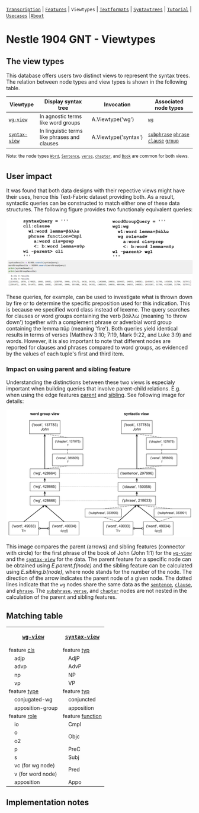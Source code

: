 <a name="start"></a>
[`Transcription`](transcription.md#start) | [`Features`](features/README.md#start) | `Viewtypes` | [`Textformats`](textformats.md#start) | [`Syntaxtrees`](syntaxtrees.md#start) | [`Tutorial`](../tutorial/README.md#start) | [`Usecases`](usecases/README.md#start) |[`About`](about.md#start)


# Nestle 1904 GNT - Viewtypes

## The view types

This database offers users two distinct views to represent the syntax trees. The relation between node types and view types is shown in the following table.

Viewtype | Display syntax tree | Invocation | Associated node types | 
--- | --- | --- | ---
[`wg-view`](wg-view.md#start) | In agnostic terms like word groups | A.Viewtype('wg') |  [`wg`](features/featuresbynodetype.md#wordgroup-nodes) 
[`syntax-view`](syntax-view.md#start) | In linguistic terms like phrases and clauses | A.Viewtype('syntax') | [`subphrase`](features/featuresbynodetype.md#subphrase-nodes) [`phrase`](featuresbynodetype.md#phrase-nodes) [`clause`](features/featuresbynodetype.md#clause-nodes) [`group`](featuresbynodetype.md#group-nodes)

<sup>Note: the node types  [`Word`](features/featuresbynodetype.md#word-nodes), [`Sentence`](features/featuresbynodetype.md#sentence-nodes), [`verse`](featuresbynodetype.md#verse-nodes), [`chapter`](features/featuresbynodetype.md#chapter-nodes), and [`Book`](features/featuresbynodetype.md#book-nodes) are common for both views.</sup>

## User impact

It was found that both data designs with their repective views might have their uses, hence this Text-Fabric dataset providing both. As a result, syntactic queries can be constructed to match either one of these data structures. The following figure provides two functionaly equivalent queries:

<img src="features\images\compare_queries.png" width="600">

These queries, for example, can be used to investigate what is thrown down by fire or to determine the specific preposition used for this indication. This is because we specified word class instead of lexeme. The query searches for clauses or word groups containing the verb βάλλω (meaning 'to throw down') together with a complement phrase or adverbial word group containing the lemma πῦρ (meaning 'fire'). Both queries yield identical results in terms of verses (Matthew 3:10; 7:19, Mark 9:22, and Luke 3:9) and words. However, it is also important to note that different nodes are reported for clauses and phrases compared to word groups, as evidenced by the values of each tuple's first and third item.

### Impact on using parent and sibling feature 

Understanding the distinctions between these two views is especialy important when building queries that involve parent-child relations. E.g. when using the edge features [parent](features/parent.md#start) and [sibling](features/sibling.md#start). See following image for details:

<img src="features/images/wordgroup_syntactic_view.png" width="600">

This image compares the parent (arrows) and sibling features (connector with circle) for the first phrase of the book of John (John 1:1) for the [`wg-view`](wg-view.md#start) and the [`syntax-view`](syntactic-view.md#start) for the data. The parent feature for a specific node can be obtained using *E.parent.f(node)* and the sibling feature can be calculated using *E.sibling.b(node)*, where node stands for the number of the node. The direction of the arrow indicates the parent node of a given node. The dotted lines indicate that the `wg` nodes share the same data as the [`sentence`](features/featuresbynodetype.md#sentence-nodes), [`clause`](features/featuresbynodetype.md#clause-nodes), and [`phrase`](features/featuresbynodetype.md#phrase-nodes). The [`subphrase`](features/featuresbynodetype.md#subphrase-nodes), [`verse`](features/featuresbynodetype.md#verse-nodes), and [`chapter`](features/featuresbynodetype.md#chapter-nodes) nodes are not nested in the calculation of the parent and sibling features.



## Matching table

<table>
        <tr>
            <th><pre><a href="wg-view.md#start">wg-view</a></pre></th>
            <th><pre><a href="syntax-view.md#start">syntax-view</a></pre></th>
        </tr>
        <tr>
            <td>feature <a href="cls.md#start">cls</a></td>
            <td>feature <a href="typ.md#start">typ</a></td>
        </tr>
        <tr>
            <td>&nbsp;&nbsp;&nbsp;&nbsp;adjp</td>
            <td>&nbsp;&nbsp;&nbsp;&nbsp;AdjP</td>
        </tr>
        <tr>
            <td>&nbsp;&nbsp;&nbsp;&nbsp;advp</td>
            <td>&nbsp;&nbsp;&nbsp;&nbsp;AdvP</td>
        </tr>
        <tr>
            <td>&nbsp;&nbsp;&nbsp;&nbsp;np</td>
            <td>&nbsp;&nbsp;&nbsp;&nbsp;NP</td>
        </tr>
        <tr>
            <td>&nbsp;&nbsp;&nbsp;&nbsp;vp</td>
            <td>&nbsp;&nbsp;&nbsp;&nbsp;VP</td>
        </tr>
        <tr>
            <td>feature <a href="type.md#start">type</a></td>
            <td>feature <a href="typ.md#start">typ</a></td>
        </tr>
        <tr>
            <td>&nbsp;&nbsp;&nbsp;&nbsp;conjugated-wg</td>
            <td>&nbsp;&nbsp;&nbsp;&nbsp;conjuncted</td>
        </tr>
        <tr>
            <td>&nbsp;&nbsp;&nbsp;&nbsp;apposition-group</td>
            <td>&nbsp;&nbsp;&nbsp;&nbsp;apposition</td>
        </tr>
        <tr>
            <td>feature <a href="role.md#start">role</a></td>
            <td>feature <a href="function.md#start">function</a></td>
        </tr>
        <tr>
            <td>&nbsp;&nbsp;&nbsp;&nbsp;io</td>
            <td>&nbsp;&nbsp;&nbsp;&nbsp;Cmpl</td>
        </tr>
        <tr>
            <td>&nbsp;&nbsp;&nbsp;&nbsp;o</td>
            <td rowspan="2">&nbsp;&nbsp;&nbsp;&nbsp;Objc</td>
        </tr>
        <tr>
            <td>&nbsp;&nbsp;&nbsp;&nbsp;o2</td>
            <!-- merged -->
        </tr>
        <tr>
            <td>&nbsp;&nbsp;&nbsp;&nbsp;p</td>
            <td>&nbsp;&nbsp;&nbsp;&nbsp;PreC</td>
        </tr>
        <tr>
            <td>&nbsp;&nbsp;&nbsp;&nbsp;s</td>
            <td>&nbsp;&nbsp;&nbsp;&nbsp;Subj</td>
        </tr>
        <tr>
            <td>&nbsp;&nbsp;&nbsp;&nbsp;vc (for wg node)</td>
            <td rowspan="2">&nbsp;&nbsp;&nbsp;&nbsp;Pred</td>
        </tr>
        <tr>
            <td>&nbsp;&nbsp;&nbsp;&nbsp;v (for word node)</td>
            <!-- merged -->
        </tr>
        <tr>
            <td>&nbsp;&nbsp;&nbsp;&nbsp;apposition</td>
            <td>&nbsp;&nbsp;&nbsp;&nbsp;Appo</td>
        </tr>
    </table>

## Implementation notes




